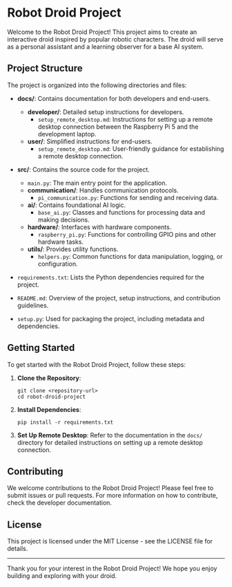 # Robot Droid Project

Welcome to the Robot Droid Project! This project aims to create an interactive droid inspired by popular robotic characters. The droid will serve as a personal assistant and a learning observer for a base AI system.

## Project Structure

The project is organized into the following directories and files:

- **docs/**: Contains documentation for both developers and end-users.
  - **developer/**: Detailed setup instructions for developers.
    - `setup_remote_desktop.md`: Instructions for setting up a remote desktop connection between the Raspberry Pi 5 and the development laptop.
  - **user/**: Simplified instructions for end-users.
    - `setup_remote_desktop.md`: User-friendly guidance for establishing a remote desktop connection.

- **src/**: Contains the source code for the project.
  - `main.py`: The main entry point for the application.
  - **communication/**: Handles communication protocols.
    - `pi_communication.py`: Functions for sending and receiving data.
  - **ai/**: Contains foundational AI logic.
    - `base_ai.py`: Classes and functions for processing data and making decisions.
  - **hardware/**: Interfaces with hardware components.
    - `raspberry_pi.py`: Functions for controlling GPIO pins and other hardware tasks.
  - **utils/**: Provides utility functions.
    - `helpers.py`: Common functions for data manipulation, logging, or configuration.

- `requirements.txt`: Lists the Python dependencies required for the project.

- `README.md`: Overview of the project, setup instructions, and contribution guidelines.

- `setup.py`: Used for packaging the project, including metadata and dependencies.

## Getting Started

To get started with the Robot Droid Project, follow these steps:

1. **Clone the Repository**: 
   ```
   git clone <repository-url>
   cd robot-droid-project
   ```

2. **Install Dependencies**: 
   ```
   pip install -r requirements.txt
   ```

3. **Set Up Remote Desktop**: 
   Refer to the documentation in the `docs/` directory for detailed instructions on setting up a remote desktop connection.

## Contributing

We welcome contributions to the Robot Droid Project! Please feel free to submit issues or pull requests. For more information on how to contribute, check the developer documentation.

## License

This project is licensed under the MIT License - see the LICENSE file for details.

---

Thank you for your interest in the Robot Droid Project! We hope you enjoy building and exploring with your droid.